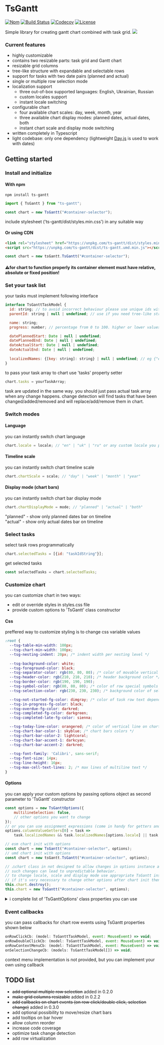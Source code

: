 # TsGantt
<p align="left">
    <a href="https://www.npmjs.com/package/ts-gantt"><img
            src="https://img.shields.io/npm/v/ts-gantt" alt="Npm"></a>
    <a href="https://circleci.com/gh/yermolim/ts-gantt"><img
            src="https://circleci.com/gh/yermolim/ts-gantt.svg?style=shield" alt="Build Status"></a>
    <a href="https://codecov.io/gh/yermolim/ts-gantt"><img
            src="https://img.shields.io/codecov/c/github/yermolim/ts-gantt/master.svg?style=flat-round" alt="Codecov"></a>
    <a href="https://github.com/yermolim/ts-gantt/blob/master/LICENSE"><img
            src="https://img.shields.io/badge/license-MIT-brightgreen.svg?style=flat-round" alt="License"></a>
    <br>
</p>

Simple library for creating gantt chart combined with task grid.
![](demo.gif)

### Current features
<ul>
    <li>highly customizable</li>
    <li>contains two resizable parts: task grid and Gantt chart</li>
    <li>resizable grid columns</li>
    <li>tree-like structure with expandable and selectable rows</li>
    <li>support for tasks with two date pairs (planned and actual)</li>
    <li>single or multiple row selection mode</li>
    <li>localization support
        <ul>
            <li>three out-of-box supported languages: English, Ukrainian, Russian</li>
            <li>custom locales support</li>
            <li>instant locale switching</li>
        </ul>
    </li>
    <li>configurable chart
        <ul>
            <li>four available chart scales: day, week, month, year</li>
            <li>three available chart display modes: planned dates, actual dates, both</li>
            <li>instant chart scale and display mode switching</li>
        </ul>
    </li>
    <li>written completely in Typescript</li>
    <li>light codebase: only one dependency (lightweight <a href="https://github.com/iamkun/dayjs">Day.js<a> is used to work with dates)</li>
</ul>
      
      
## Getting started

### Install and initialize
#### With npm
```
npm install ts-gantt
```

```javascript
import { TsGantt } from "ts-gantt";

const chart = new TsGantt("#container-selector");
```
include stylesheet ('ts-gantt/dist/styles.min.css') in any suitable way

#### Or using CDN
```html
<link rel="stylesheet" href="https://unpkg.com/ts-gantt/dist/styles.min.css">
<script src="https://unpkg.com/ts-gantt/dist/ts-gantt.umd.min.js"></script>
```
```javascript
const chart = new tsGantt.TsGantt("#container-selector");
```

#### ⚠️for chart to function properly its container element must have relative, absolute or fixed position!

### Set your task list
your tasks must implement following interface
```javascript
interface TsGanttTaskModel {
  id: string; // to avoid incorrect behaviour please use unique ids within array
  parentId: string | null | undefined; // use if you need tree-like structure

  name: string;  
  progress: number; // percentage from 0 to 100. higher or lower values will be truncated

  datePlannedStart: Date | null | undefined;
  datePlannedEnd: Date | null | undefined;  
  dateActualStart: Date | null | undefined;
  dateActualEnd: Date | null | undefined;
  
  localizedNames: {[key: string]: string} | null | undefined; // eg {"en": "Name", "uk": "Ім'я", "ru": "Имя"}
}
```
to pass your task array to chart use 'tasks' property setter
```javascript
chart.tasks = yourTaskArray;
```
task are updated in the same way. you should just pass actual task array when any change happens. change detection will find tasks that have been changed/added/removed and will replace/add/remove them in chart.
### Switch modes
#### Language
you can instantly switch chart language
```javascript
chart.locale = locale; // "en" | "uk" | "ru" or any custom locale you provided in chart options
```
#### Timeline scale
you can instantly switch chart timeline scale
```javascript
chart.chartScale = scale; // "day" | "week" | "month" | "year"
```
#### Display mode (chart bars)
you can instantly switch chart bar display mode
```javascript
chart.chartDisplayMode = mode; // "planned" | "actual" | "both"
```
"planned" - show only planned dates bar on timeline <br/>
"actual" - show only actual dates bar on timeline 

### Select tasks
select task rows programmatically
```javascript
chart.selectedTasks = [{id: "taskIdString"}];
```
get selected tasks
```javascript
const selectedTasks = chart.selectedTasks;
```

### Customize chart
you can customize chart in two ways: 
<ul>
    <li>edit or override styles in styles.css file</li>
    <li>provide custom options to 'TsGantt' class constructor</li>
</ul>

#### Css
preffered way to customize styling is to change css variable values
```css
:root {
  --tsg-table-min-width: 100px;
  --tsg-chart-min-width: 100px;
  --tsg-nesting-indent: 20px; /* indent width per nesting level */
  
  --tsg-background-color: white;
  --tsg-foreground-color: black;
  --tsg-separator-color: rgb(80, 80, 80); /* color of movable vertical line between parts */
  --tsg-header-color: rgb(210, 210, 210); /* header background color */
  --tsg-border-color: rgb(190, 190, 190);
  --tsg-symbol-color: rgb(80, 80, 80); /* color of row special symbols */
  --tsg-selection-color: rgb(230, 230, 230); /* background color of selected row */

  --tsg-not-started-fg-color: dimgray; /* color of task row text depending on task state */
  --tsg-in-progress-fg-color: black;
  --tsg-overdue-fg-color: darkred;
  --tsg-completed-fg-color: darkgreen;
  --tsg-completed-late-fg-color: sienna;

  --tsg-today-line-color: orangered; /* color of vertical line on chart that represents today */  
  --tsg-chart-bar-color-1: skyblue; /* chart bars colors */
  --tsg-chart-bar-color-2: lightcoral;
  --tsg-chart-bar-accent-1: darkcyan;
  --tsg-chart-bar-accent-2: darkred;  
  
  --tsg-font-family: 'Calibri', sans-serif;
  --tsg-font-size: 14px;
  --tsg-line-height: 16px;
  --tsg-max-cell-text-lines: 2; /* max lines of multiline text */
}
```
#### Options
you can apply your custom options by passing options object as second parameter to 'TsGantt' constructor
```javascript
const options = new TsGanttOptions({
    multilineSelection: false,
    // other options you want to change
});
// or you can use assignment expressions (come in handy for getters and formatters that refence options object itself)
options.columnValueGetters[0] = task => 
    task.localizedNames && task.localizedNames[options.locale] || task.name; // value getter implementation for first column

// esm chart init with options
const chart = new TsGantt("#container-selector", options); 
// umd chart init with options
const chart = new tsGantt.TsGantt("#container-selector", options);

// ⚠️chart class in not designed to allow changes in options instance after the chart initialization.
// such changes can lead to unpredictable behavior.
// to change locale, scale and display mode use appropriate TsGantt instance methods.
// if it's very necessary to change other options after chart init then you should destroy old chart instance and create new one.
this.chart.destroy();
this.chart = new TsGantt("#container-selector", options);
```

<details><summary>ℹ️ complete list of 'TsGanttOptions' class properties you can use</summary>
<p>
  
 
```javascript
   // some default values ommited for brevity. you can always see them in 'TsGanttOptions' source code
   
  multilineSelection = true; // allow multiple rows to be selected at the same time
  useCtrlKeyForMultilineSelection = false; // enable using ctrl key to select multiple rows

  drawTodayLine = true; // draw a vertical line on chart that represents today  
  highlightRowsDependingOnTaskState = true; // change row text color depending on task state

  // columns order: "Name", "Progress", "Start date planned", "End date planned",
  // "Start date actual", "End date actual", "Duration planned", "Duration actual"
  columnsMinWidthPx: number[]; // array of 8 values, one for each of 8 columns. 0 to disable column
  columnsContentAlign: ("start" | "center" | "end")[]; // array of 8 values, one for each of 8 columns.

  separatorWidthPx = 5; // vertical central line width
  headerHeightPx = 90; // lower values are not recommended, but you can still try
  rowHeightPx = 40; // lower values are not recommended, but you can still try
  borderWidthPx = 1;
  barStrokeWidthPx = 2;
  barMarginPx = 2;
  barCornerRadiusPx = 6;
  
  // special row symbols. you can also use some HTML code
  rowSymbols: TsGanttRowSymbols = {childless: "◆", collapsed: "⬘", expanded: "⬙"};

  chartShowProgress = true; // indicating progress percentage on chart bar using different color
  chartDisplayMode: "planned" | "actual" | "both";
  chartScale: "day" | "week" | "month" | "year";
  
  // optimal spare space on timeline edges in days
  chartDateOffsetDays: {[key: string]: number} = {"day": 14, "week": 60, "month": 240, "year": 730};
  // minimal spare space on timeline edges in days
  // chart timeline is redrawn only when trespassing minimal distance to chart edge to nearest bar
  chartDateOffsetDaysMin: {[key: string]: number} = {"day": 7, "week": 30, "month": 120, "year": 365};
  // width of 1 day on timeline. not recommended to use lower values than default
  chartDayWidthPx: {[key: string]: number} = {"day": 60, "week": 20, "month": 3, "year": 1};

  locale = "en"; // default locale
  localeDecimalSeparator: {[key: string]: string} = {en: ".", uk: ",", ru: ","};
  // you can provide any format strings that supported by dayjs
  localeDateFormat: {[key: string]: string} = {en: "MM/DD/YYYY", uk: "DD.MM.YYYY", ru: "DD.MM.YYYY"};
  localeFirstWeekDay: {[key: string]: number} = {en: 0, uk: 1, ru: 1}; // Sunday is 0
  localeDateMonths: {[key: string]: string[]}; // array of 12 string values for each locale. eg ["January", "February", ...etc]  
  localeDateDays: {[key: string]: string[]}; // array of 7 string values for each locale. eg ["Sunday", "Monday", ...etc]
  localeDateDaysShort: {[key: string]: string[]}; // array of 7 string values for each locale. eg ["Su", "Mo", ...etc]
  
  localeDateScale: {[key: string]: string[]}; // array of 3 string values for each locale. eg ["Weeks", "Months", "Years"]
  localeHeaders: {[key: string]: string[]}; // array of 8 string values for each locale
  localeDurationFormatters: {[key: string]: (duration: number) => string}; // duration formatter function for each locale

  // default column value getters return localized values by taking into account all the properties assigned above
  // but you can provide your own ones if you need more complex output 
  // returned value is assigned to cell's innerHTML property. so you can use html tags
  columnValueGetters: ((a: TsGanttTask) => string)[]; // array of 8 string value getters for each locale
```
</p>
</details>

### Event callbacks
you can pass callbacks for chart row events using TsGantt properties shown below
```javascript
onRowClickCb: (model: TsGanttTaskModel, event: MouseEvent) => void;
onRowDoubleClickCb: (model: TsGanttTaskModel, event: MouseEvent) => void;
onRowContextMenuCb: (model: TsGanttTaskModel, event: MouseEvent) => void;
onSelectionChangeCb: (models: TsGanttTaskModel[]) => void;
```
context menu implementation is not provided, but you can implement your own using callback 

## TODO list
<ul>
    <li><del>add optional multiple row selection</del> added in 0.2.0</li>
    <li><del>make grid columns resizable</del> added in 0.2.2</li>
    <li><del>add callbacks on chart events (on row click/double click, selection change)</del> added in 0.3.0</li>
    <li>add optional possibility to move/resize chart bars</li>
    <li>add tooltips on bar hover</li>
    <li>allow column reorder</li>
    <li>increase code coverage</li>
    <li>optimize task change detection</li>
    <li>add row virtualization</li>
</ul>

